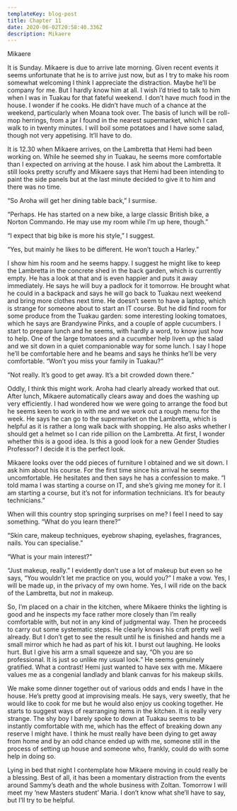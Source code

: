 ```yaml
---
templateKey: blog-post
title: Chapter 11
date: 2020-06-02T20:58:40.336Z
description: Mikaere
---
```

Mikaere



It is Sunday. Mikaere is due to arrive late morning. Given recent events it seems unfortunate that he is to arrive just now, but as I try to make his room somewhat welcoming I think I appreciate the distraction. Maybe he’ll be company for me. But I hardly know him at all. I wish I’d tried to talk to him when I was in Tuakau for that fateful weekend. I don’t have much food in the house. I wonder if he cooks. He didn’t have much of a chance at the weekend, particularly when Moana took over. The basis of lunch will be roll-mop herrings, from a jar I found in the nearest supermarket, which I can walk to in twenty minutes. I will boil some potatoes and I have some salad, though not very appetising. It’ll have to do.



It is 12.30 when Mikaere arrives, on the Lambretta that Hemi had been working on. While he seemed shy in Tuakau, he seems more comfortable than I expected on arriving at the house. I ask him about the Lambretta. It still looks pretty scruffy and Mikaere says that Hemi had been intending to paint the side panels but at the last minute decided to give it to him and there was no time.



“So Aroha will get her dining table back,” I surmise.



“Perhaps. He has started on a new bike, a large classic British bike, a Norton Commando. He may use my room while I’m up here, though.”



“I expect that big bike is more his style,” I suggest.



“Yes, but mainly he likes to be different. He won’t touch a Harley.”



I show him his room and he seems happy. I suggest he might like to keep the Lambretta in the concrete shed in the back garden, which is currently empty. He has a look at that and is even happier and puts it away immediately. He says he will buy a padlock for it tomorrow. He brought what he could in a backpack and says he will go back to Tuakau next weekend and bring more clothes next time. He doesn’t seem to have a laptop, which is strange for someone about to start an IT course. But he did find room for some produce from the Tuakau garden: some interesting looking tomatoes, which he says are Brandywine Pinks, and a couple of apple cucumbers. I start to prepare lunch and he seems, with hardly a word, to know just how to help. One of the large tomatoes and a cucumber help liven up the salad and we sit down in a quiet companionable way for some lunch. I say I hope he’ll be comfortable here and he beams and says he thinks he’ll be very comfortable. “Won’t you miss your family in Tuakau?”



“Not really. It’s good to get away. It’s a bit crowded down there.”



Oddly, I think this might work. Aroha had clearly already worked that out. After lunch, Mikaere automatically clears away and does the washing up very efficiently. I had wondered how we were going to arrange the food but he seems keen to work in with me and we work out a rough menu for the week. He says he can go to the supermarket on the Lambretta, which is helpful as it is rather a long walk back with shopping. He also asks whether I should get a helmet so I can ride pillion on the Lambretta. At first, I wonder whether this is a good idea. Is this a good look for a new Gender Studies Professor? I decide it is the perfect look.



Mikaere looks over the odd pieces of furniture I obtained and we sit down. I ask him about his course. For the first time since his arrival he seems uncomfortable. He hesitates and then says he has a confession to make. “I told mama I was starting a course on IT, and she’s giving me money for it. I am starting a course, but it’s not for information technicians. It’s for beauty technicians.”



When will this country stop springing surprises on me? I feel I need to say something. “What do you learn there?”



“Skin care, makeup techniques, eyebrow shaping, eyelashes, fragrances, nails. You can specialise.”



“What is your main interest?”



“Just makeup, really.” I evidently don’t use a lot of makeup but even so he says, “You wouldn’t let me practice on you, would you?” I make a vow. Yes, I will be made up, in the privacy of my own home. Yes, I will ride on the back of the Lambretta, but *not* in makeup.



So, I’m placed on a chair in the kitchen, where Mikaere thinks the lighting is good and he inspects my face rather more closely than I’m really comfortable with, but not in any kind of judgmental way. Then he proceeds to carry out some systematic steps. He clearly knows his craft pretty well already. But I don’t get to see the result until he is finished and hands me a small mirror which he had as part of his kit. I burst out laughing. He looks hurt. But I give his arm a small squeeze and say, “Oh you are so professional. It is just so unlike my usual look.” He seems genuinely gratified. What a contrast! Hemi just wanted to have sex with me. Mikaere values me as a congenial landlady and blank canvas for his makeup skills.



We make some dinner together out of various odds and ends I have in the house. He’s pretty good at improvising meals. He says, very sweetly, that he would like to cook for me but he would also enjoy us cooking together. He starts to suggest ways of rearranging items in the kitchen. It is really very strange. The shy boy I barely spoke to down at Tuakau seems to be instantly comfortable with me, which has the effect of breaking down any reserve I might have. I think he must really have been dying to get away from home and by an odd chance ended up with me, someone still in the process of setting up house and someone who, frankly, could do with some help in doing so.



Lying in bed that night I contemplate how Mikaere moving in could really be a blessing. Best of all, it has been a momentary distraction from the events around Sammy’s death and the whole business with Zoltan. Tomorrow I will meet my ‘new Masters student’ Maria. I don’t know what she’ll have to say, but I’ll try to be helpful.